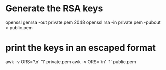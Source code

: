 # Generate the RSA keys

openssl genrsa -out private.pem 2048
openssl rsa -in private.pem -pubout > public.pem

# print the keys in an escaped format

awk -v ORS='\\n' '1' private.pem
awk -v ORS='\\n' '1' public.pem
